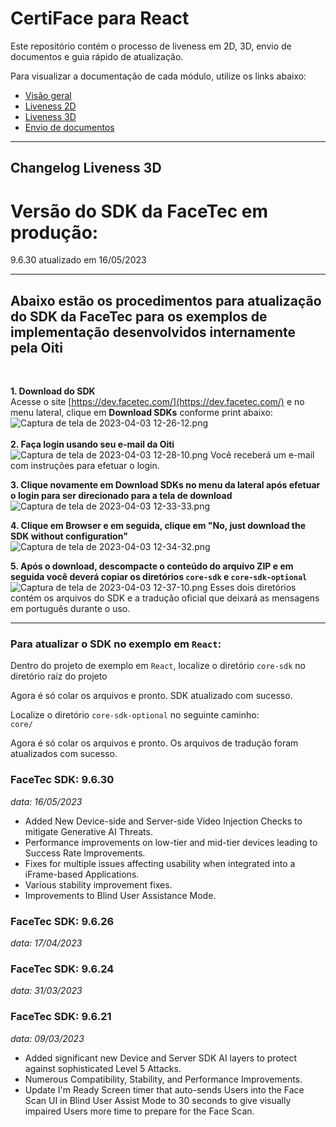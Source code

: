 # CertiFace para React

Este repositório contém o processo de liveness em 2D, 3D, envio de documentos e guia rápido de atualização.

Para visualizar a documentação de cada módulo, utilize os links abaixo:

- [Visão geral](https://github.com/oititec/liveness-react-example/blob/feat/REAME.md-update/src/home/README.md)
- [Liveness 2D](https://github.com/oititec/liveness-react-example/blob/feat/REAME.md-update/src/liveness-2d/README.md)
- [Liveness 3D](https://github.com/oititec/liveness-react-example/blob/feat/REAME.md-update/src/liveness-3d/README.md)
- [Envio de documentos](https://github.com/oititec/liveness-react-example/blob/feat/REAME.md-update/src/send-documents/README.md)

---

## Changelog Liveness 3D

# Versão do SDK da FaceTec em produção:

9.6.30 atualizado em 16/05/2023

---

## Abaixo estão os procedimentos para atualização do SDK da FaceTec para os exemplos de implementação desenvolvidos internamente pela Oiti

<br>

**1. Download do SDK**
<br>
Acesse o site [https://dev.facetec.com/](https://dev.facetec.com/) e no menu lateral, clique em **Download SDKs** conforme print abaixo:
![Captura de tela de 2023-04-03 12-26-12.png](https://i.ibb.co/X5RWYbD/image.png)
<br>
<br>
**2. Faça login usando seu e-mail da Oiti**
![Captura de tela de 2023-04-03 12-28-10.png](https://i.ibb.co/BZDwSt8/image.png)
Você receberá um e-mail com instruções para efetuar o login.

**3. Clique novamente em Download SDKs no menu da lateral após efetuar o login para ser direcionado para a tela de download**
![Captura de tela de 2023-04-03 12-33-33.png](https://i.ibb.co/RN3Gkm4/image.png)

**4. Clique em Browser e em seguida, clique em "No, just download the SDK without configuration"**
![Captura de tela de 2023-04-03 12-34-32.png](https://i.ibb.co/cYH7HXz/image.png)

**5. Após o download, descompacte o conteúdo do arquivo ZIP e em seguida você deverá copiar os diretórios `core-sdk` e `core-sdk-optional`**
![Captura de tela de 2023-04-03 12-37-10.png](https://i.ibb.co/mvSZv95/image.png)
Esses dois diretórios contém os arquivos do SDK e a tradução oficial que deixará as mensagens em português durante o uso.

---

### Para atualizar o SDK no exemplo em `React`:

Dentro do projeto de exemplo em `React`, localize o diretório `core-sdk` no diretório raíz do projeto

Agora é só colar os arquivos e pronto. SDK atualizado com sucesso.

Localize o diretório `core-sdk-optional` no seguinte caminho:
<br>
`core/`

Agora é só colar os arquivos e pronto. Os arquivos de tradução foram atualizados com sucesso.

### FaceTec SDK: 9.6.30

_data: 16/05/2023_

- Added New Device-side and Server-side Video Injection Checks to mitigate Generative AI Threats.
- Performance improvements on low-tier and mid-tier devices leading to Success Rate Improvements.
- Fixes for multiple issues affecting usability when integrated into a iFrame-based Applications.
- Various stability improvement fixes.
- Improvements to Blind User Assistance Mode.

### FaceTec SDK: 9.6.26

_data: 17/04/2023_

### FaceTec SDK: 9.6.24

_data: 31/03/2023_

### FaceTec SDK: 9.6.21

_data: 09/03/2023_

- Added significant new Device and Server SDK AI layers to protect against sophisticated Level 5 Attacks.
- Numerous Compatibility, Stability, and Performance Improvements.
- Update I'm Ready Screen timer that auto-sends Users into the Face Scan UI in Blind User Assist Mode to 30 seconds to give visually impaired Users more time to prepare for the Face Scan.
